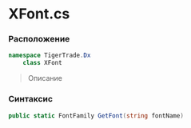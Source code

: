 
# XFont.cs
### Расположение
```csharp
namespace TigerTrade.Dx  
    class XFont
```

> Описание

### Синтаксис
```csharp
public static FontFamily GetFont(string fontName)
```

